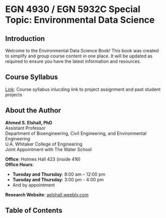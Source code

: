 # EGN 4930 / EGN 5932C Special Topic: Environmental Data Science

## Introduction

Welcome to the Environmental Data Science Book! This book was created to simplify and group course content in one place. It will be updated as required to ensure you have the latest information and resources.

## Course Syllabus

[Link](https://aselshall.github.io/eds): Course syllabus inlucding link to project assignment and past student projects

## About the Author

**Ahmed S. Elshall, PhD**  
Assistant Professor  
Department of Bioengineering, Civil Engineering, and Environmental Engineering  
U.A. Whitaker College of Engineering  
Joint Appointment with The Water School  

**Office**: Holmes Hall 423 (inside 416)  
**Office Hours**:  
- **Tuesday and Thursday**: 8:00 am – 12:00 pm  
- **Tuesday and Thursday**: 3:00 pm - 4:00 pm  
- And by appointment  

**Research Website**: [aelshall.weebly.com](https://aelshall.weebly.com)

## Table of Contents

```{tableofcontents}
```

